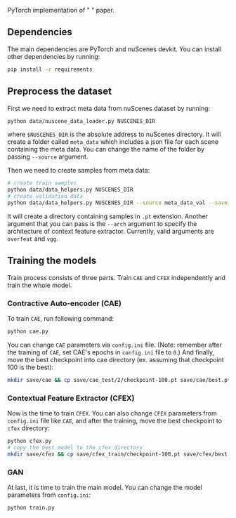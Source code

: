 PyTorch implementation of " " paper.

## Dependencies
The main dependencies are PyTorch and nuScenes devkit. You can install other dependencies by running:
```bash
pip install -r requirements
```
## Preprocess the dataset
First we need to extract meta data from nuScenes dataset by running:
```bash
python data/nuscene_data_loader.py NUSCENES_DIR
```
where `$NUSCENES_DIR` is the absolute address to nuScenes directory. It will create a folder called `meta_data` which includes a json file for each scene containing the meta data. You can change the name of the folder by passing `--source` argument.

Then we need to create samples from meta data:
```bash
# create train samples
python data/data_helpers.py NUSCENES_DIR
# create validation data
python data/data_helpers.py NUSCENES_DIR --source meta_data_val --save_dir val_data
```
It will create a directory containing samples in `.pt` extension. Another argument that you can pass is the `--arch` argument to specify the architecture of context feature extractor. Currently, valid arguments are `overfeat` and `vgg`.

## Training the models
Train process consists of three parts. Train `CAE` and `CFEX` independently and train the whole model.
### Contractive Auto-encoder (CAE)
To train `CAE`, run following command:
```bash
python cae.py
```
You can change `CAE` parameters via `config.ini` file. (Note: remember after the training of `CAE`, set CAE's epochs in `config.ini` file to `0`.)
And finally, move the best checkpoint into cae directory (ex. assuming that checkpoint 100 is the best):
```bash
mkdir save/cae && cp save/cae_test/2/checkpoint-100.pt save/cae/best.pt
```

### Contextual Feature Extractor (CFEX)
Now is the time to train `CFEX`. You can also change `CFEX` parameters from `config.ini` file like `CAE`, and after the training, move the best checkpoint to `cfex` directory:
```bash
python cfex.py
# copy the best model to the cfex directory
mkdir save/cfex && cp save/cfex_train/checkpoint-100.pt save/cfex/best.pt
```
### GAN
At last, it is time to train the main model. You can change the model parameters from `config.ini`:
```bash
python train.py
```
